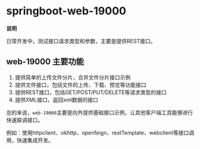 # springboot-web-19000

**说明**

日常开发中，测试接口请求类型和参数，主要是提供REST接口。

## web-19000 主要功能

1. 提供简单的上传文件分片，合并文件分片接口示例
2. 提供文件接口，包括文件的上传、下载、预览等功能接口
3. 提供REST接口，包括GET/POST/PUT/DELETE等请求类型的接口
4. 提供XML接口，返回xml数据的接口

总的来说，`web-19000`主要是向外提供基础接口示例，让其他客户端工具能够进行快速联调接口。

例如：使用httpclient、okhttp、openfeign、restTemplate、webclient等接口调用，快速集成开发。
